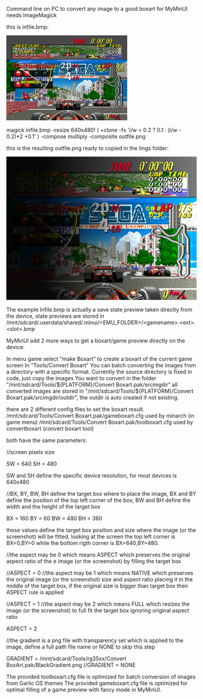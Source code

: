Command line on PC to convert any image to a good boxart for MyMinUI
needs ImageMagick 

this is infile.bmp:

![MyMinUI](./github/gamename.png)

magick infile.bmp -resize 640x480! \( +clone -fx 'i/w < 0.2 ? 0.1 : (i/w - 0.2)*2 +0.1' \) -compose multiply -composite outfile.png

this is the resulting outfile.png ready to copied in the Imgs folder:

![MyMinUI](./github/boxart.png)

The example Infile.bmp is actually a save state preview taken direclty from the device, state previews are stored in /mnt/sdcard/.userdata/shared/.minui/<EMU_FOLDER>/\<gamename\>.\<ext\>.\<slot\>.bmp

MyMinUI add 2 more ways to get a boxart/game preview directly on the device:

In menu game select "make Boxart" to create a boxart of the current game screen
In "Tools/Convert Boxart" You can batch converting the images from a directory with a specific format.
Currently the source directory is fixed in code, just copy the images You want to convert in the folder "/mnt/sdcard/Tools/${PLATFORM}/Convert Boxart.pak/srcimgdir" all converted images are stored in 
"/mnt/sdcard/Tools/${PLATFORM}/Convert Boxart.pak/srcimgdir/outdir", the outdir is auto created if not existing.

there are 2 different config files to set the boxart result.
/mnt/sdcard/Tools/Convert Boxart.pak/gameboxart.cfg used by minarch (in game menu) 
/mnt/sdcard/Tools/Convert Boxart.pak/toolboxart.cfg used by convertboxart (convert boxart tool)

both have the same parameters:

//screen pixels size 

SW = 640
SH = 480

SW and SH define the specific device resolution, for most devices is 640x480

//BX, BY, BW, BH define the target box where to place the image, BX and BY define the position of the top left corner of the box, BW and BH define the width and the height of the target box

BX = 160
BY = 60
BW = 480
BH = 360

these values define the target box position and size where the image (or the screenshot) will be fitted, looking at the screen the top left corner is BX=0,BY=0 while the bottom rigth corner is BX=640,BY=480.

//the aspect may be 0 which means ASPECT which preserves the original aspect ratio of the e image (or the screenshot) by filling the target box

//ASPECT = 0
//the aspect may be 1 which means NATIVE which preserves the original image (or the screenshot) size and aspect ratio placing it in the middle of the target box, if the original size is bigger than target box then ASPECT rule is applied

//ASPECT = 1
//the aspect may be 2 which means FULL which resizes the image (or the screenshot) to full fit the target box ignoring original aspect ratio

ASPECT = 2


//the gradient is a png file with transparency set which is applied to the image, define a full path file name or NONE to skip this step 

GRADIENT = /mnt/sdcard/Tools/rg35xx/Convert BoxArt.pak/BlackGradient.png
//GRADIENT = NONE

The provided toolboxart.cfg file is optimized for batch conversion of images from Garlic OS themes
The provided gameboxart.cfg file is optimized for optimal filling of a game preview with fancy mode in MyMinUI.
